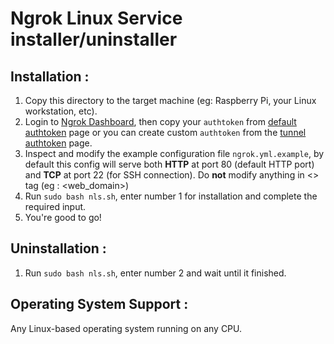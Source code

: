 # Ngrok Linux Service installer/uninstaller

## Installation :

1. Copy this directory to the target machine (eg: Raspberry Pi, your Linux workstation, etc).
2. Login to [Ngrok Dashboard](https://dashboard.ngrok.com/), then copy your `authtoken` from [default authtoken](https://dashboard.ngrok.com/get-started/your-authtoken) page or you can create custom `authtoken` from the [tunnel authtoken](https://dashboard.ngrok.com/tunnels/authtokens) page.
3. Inspect and modify the example configuration file `ngrok.yml.example`, by default this config will serve both **HTTP** at port 80 (default HTTP port) and **TCP** at port 22 (for SSH connection). Do **not** modify anything in <> tag (eg : <web_domain>)
4. Run `sudo bash nls.sh`, enter number 1 for installation and complete the required input.
5. You're good to go!

## Uninstallation :

1. Run `sudo bash nls.sh`, enter number 2 and wait until it finished.

## Operating System Support :

Any Linux-based operating system running on any CPU.
